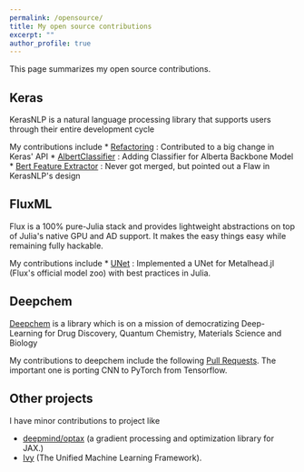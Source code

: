 ```yaml
---
permalink: /opensource/
title: My open source contributions
excerpt: ""
author_profile: true
---
```


This page summarizes my open source contributions. 

## Keras

KerasNLP is a natural language processing library that supports users through their entire development cycle

My contributions include
    * [Refactoring](https://github.com/keras-team/keras-nlp/pull/673) : Contributed to a big change in Keras' API
    * [AlbertClassifier](https://github.com/keras-team/keras-nlp/pull/668) : Adding Classifier for Alberta Backbone Model
    * [Bert Feature Extractor](https://github.com/keras-team/keras-nlp/pull/631) : Never got merged, but pointed out a Flaw in KerasNLP's design

## FluxML

Flux is a 100% pure-Julia stack and provides lightweight abstractions on top of Julia's native GPU and AD support. It makes the easy things easy while remaining fully hackable. 

My contributions include
    * [UNet](https://github.com/FluxML/Metalhead.jl/pull/210) : Implemented a UNet for Metalhead.jl (Flux's official model zoo) with best practices in Julia.

## Deepchem

[Deepchem](deepchem.io) is a library which is on a mission of democratizing Deep-Learning for Drug Discovery, Quantum Chemistry, Materials Science and Biology
 
My contributions to deepchem include the following [Pull Requests](https://github.com/search?p=1&q=is+repo%3Adeepchem%2Fdeepchem+author%3Ashivance&type=Issues). The important one is porting CNN to PyTorch from Tensorflow.


## Other projects

I have minor contributions to project like 
* [deepmind/optax](https://github.com/deepmind/optax/pull/413) (a gradient processing and optimization library for JAX.)
* [Ivy](https://github.com/unifyai/ivy/pull/5205/files) (The Unified Machine Learning Framework).